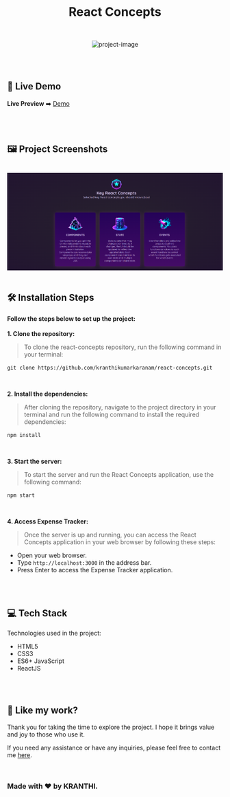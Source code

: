 <h1 align="center" id="title">React Concepts</h1>

<br>

<p align="center"><img src="https://socialify.git.ci/kranthikumarkaranam/react-concepts/image?description=1&amp;font=Raleway&amp;language=1&amp;name=1&amp;owner=1&amp;pattern=Brick%20Wall&amp;theme=Auto" alt="project-image"></p>


<br>
<br>

<h2>🚀 Live Demo</h2>

**Live Preview** ➡️ <a href="https://kranthikumarkaranam.github.io/react-concepts/" target="_blank" rel="noopener noreferrer">Demo</a>

<br>
<br>

<h2>🖼️ Project Screenshots</h2>


<br>

<img src="https://raw.githubusercontent.com/kranthikumarkaranam/react-concepts/main/React-Concepts.png" width="auto" height="auto">
  
<br>
<br>

<h2>🛠️ Installation Steps</h2>
<h4>Follow the steps below to set up the project:</h4>

<p style="font-weight: bold;">1. Clone the repository:</p>

> To clone the react-concepts repository, run the following command in your terminal:

```
git clone https://github.com/kranthikumarkaranam/react-concepts.git
```

<br>

<p style="font-weight: bold;">2. Install the dependencies:</p>

> After cloning the repository, navigate to the project directory in your terminal and run the following command to install the required dependencies:

```
npm install
```

<br>

<p style="font-weight: bold;">3. Start the server:</p>

> To start the server and run the React Concepts application, use the following command:


```
npm start
```

<br>

<p style="font-weight: bold;">4. Access Expense Tracker:</p>

> Once the server is up and running, you can access the React Concepts application in your web browser by following these steps:

* Open your web browser.
* Type `http://localhost:3000` in the address bar.
* Press Enter to access the Expense Tracker application.

<br>
<br>

<h2>💻 Tech Stack</h2>

Technologies used in the project:

* HTML5
* CSS3
* ES6+ JavaScript
* ReactJS

<br>
<br>

<h2>💖 Like my work?</h2>

<P>Thank you for taking the time to explore the project. I hope it brings value and joy to those who use it.</P>

<p>If you need any assistance or have any inquiries, please feel free to contact me <a href="mailto:2019271@iiitdmj.ac.in" target="_blank" rel="noopener noreferrer">here</a>.</p>

<br>

<h3>Made with ❤️ by KRANTHI.</h3>

<br>
